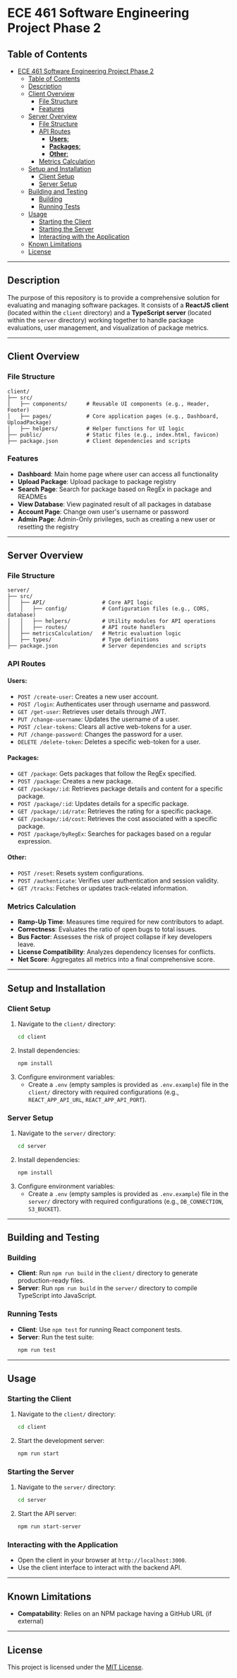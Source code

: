 
# ECE 461 Software Engineering Project Phase 2

## Table of Contents
- [ECE 461 Software Engineering Project Phase 2](#ece-461-software-engineering-project-phase-2)
  - [Table of Contents](#table-of-contents)
  - [Description](#description)
  - [Client Overview](#client-overview)
    - [File Structure](#file-structure)
    - [Features](#features)
  - [Server Overview](#server-overview)
    - [File Structure](#file-structure-1)
    - [API Routes](#api-routes)
      - [**Users**:](#users)
      - [**Packages**:](#packages)
      - [**Other**:](#other)
    - [Metrics Calculation](#metrics-calculation)
  - [Setup and Installation](#setup-and-installation)
    - [Client Setup](#client-setup)
    - [Server Setup](#server-setup)
  - [Building and Testing](#building-and-testing)
    - [Building](#building)
    - [Running Tests](#running-tests)
  - [Usage](#usage)
    - [Starting the Client](#starting-the-client)
    - [Starting the Server](#starting-the-server)
    - [Interacting with the Application](#interacting-with-the-application)
  - [Known Limitations](#known-limitations)
  - [License](#license)

---

## Description
The purpose of this repository is to provide a comprehensive solution for evaluating and managing software packages. It consists of a **ReactJS client** (located within the `client` directory) and a **TypeScript server** (located within the `server` directory) working together to handle package evaluations, user management, and visualization of package metrics.

---

## Client Overview
### File Structure
```
client/
├── src/
│   ├── components/      # Reusable UI components (e.g., Header, Footer)
│   ├── pages/           # Core application pages (e.g., Dashboard, UploadPackage)
│   ├── helpers/         # Helper functions for UI logic
├── public/              # Static files (e.g., index.html, favicon)
├── package.json         # Client dependencies and scripts
```

### Features
- **Dashboard**: Main home page where user can access all functionality
- **Upload Package**: Upload package to package registry
- **Search Page**: Search for package based on RegEx in package and READMEs
- **View Database**: View paginated result of all packages in database
- **Account Page**: Change own user's username or password
- **Admin Page**: Admin-Only privileges, such as creating a new user or resetting the registry

---

## Server Overview
### File Structure
```
server/
├── src/
│   ├── API/                  # Core API logic
│   │   ├── config/           # Configuration files (e.g., CORS, database)
│   │   ├── helpers/          # Utility modules for API operations
│   │   ├── routes/           # API route handlers
│   ├── metricsCalculation/   # Metric evaluation logic
│   ├── types/                # Type definitions
├── package.json              # Server dependencies and scripts
```

### API Routes
#### **Users**:
- `POST /create-user`: Creates a new user account.
- `POST /login`: Authenticates user through username and password.
- `GET /get-user`: Retrieves user details through JWT.
- `PUT /change-username`: Updates the username of a user.
- `POST /clear-tokens`: Clears all active web-tokens for a user.
- `PUT /change-password`: Changes the password for a user.
- `DELETE /delete-token`: Deletes a specific web-token for a user.

#### **Packages**:
- `GET /package`: Gets packages that follow the RegEx specified.
- `POST /package`: Creates a new package.
- `GET /package/:id`: Retrieves package details and content for a specific package.
- `POST /package/:id`: Updates details for a specific package.
- `GET /package/:id/rate`: Retrieves the rating for a specific package.
- `GET /package/:id/cost`: Retrieves the cost associated with a specific package.
- `POST /package/byRegEx`: Searches for packages based on a regular expression.

#### **Other**:
- `POST /reset`: Resets system configurations.
- `POST /authenticate`: Verifies user authentication and session validity.
- `GET /tracks`: Fetches or updates track-related information.


### Metrics Calculation
- **Ramp-Up Time**: Measures time required for new contributors to adapt.
- **Correctness**: Evaluates the ratio of open bugs to total issues.
- **Bus Factor**: Assesses the risk of project collapse if key developers leave.
- **License Compatibility**: Analyzes dependency licenses for conflicts.
- **Net Score**: Aggregates all metrics into a final comprehensive score.

---

## Setup and Installation
### Client Setup
1. Navigate to the `client/` directory:
   ```bash
   cd client
   ```
2. Install dependencies:
   ```bash
   npm install
   ```
3. Configure environment variables:
   - Create a `.env` (empty samples is provided as `.env.example`) file in the `client/` directory with required configurations (e.g., `REACT_APP_API_URL`, `REACT_APP_API_PORT`).

### Server Setup
1. Navigate to the `server/` directory:
   ```bash
   cd server
   ```
2. Install dependencies:
   ```bash
   npm install
   ```
3. Configure environment variables:
   - Create a `.env` (empty samples is provided as `.env.example`) file in the `server/` directory with required configurations (e.g., `DB_CONNECTION`, `S3_BUCKET`).

---

## Building and Testing
### Building
- **Client**: Run `npm run build` in the `client/` directory to generate production-ready files.
- **Server**: Run `npm run build` in the `server/` directory to compile TypeScript into JavaScript.

### Running Tests
- **Client**: Use `npm test` for running React component tests.
- **Server**: Run the test suite:
  ```bash
  npm run test
  ```

---

## Usage
### Starting the Client
1. Navigate to the `client/` directory:
   ```bash
   cd client
   ```
2. Start the development server:
   ```bash
   npm run start
   ```

### Starting the Server
1. Navigate to the `server/` directory:
   ```bash
   cd server
   ```
2. Start the API server:
   ```bash
   npm run start-server
   ```

### Interacting with the Application
- Open the client in your browser at `http://localhost:3000`.
- Use the client interface to interact with the backend API.

---

## Known Limitations
- **Compatability**: Relies on an NPM package having a GitHub URL (if external)


---

## License
This project is licensed under the [MIT License](LICENSE).